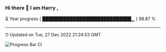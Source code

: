 ### Hi there 👋 I am Harry , 

⏳ Year progress { █████████████████████████████▁ } 98.87 %

---

⏰ Updated on Tue, 27 Dec 2022 21:24:53 GMT

![Progress Bar CI](https://github.com/duykhang68/duykhang68/workflows/Progress%20Bar%20CI/badge.svg)

